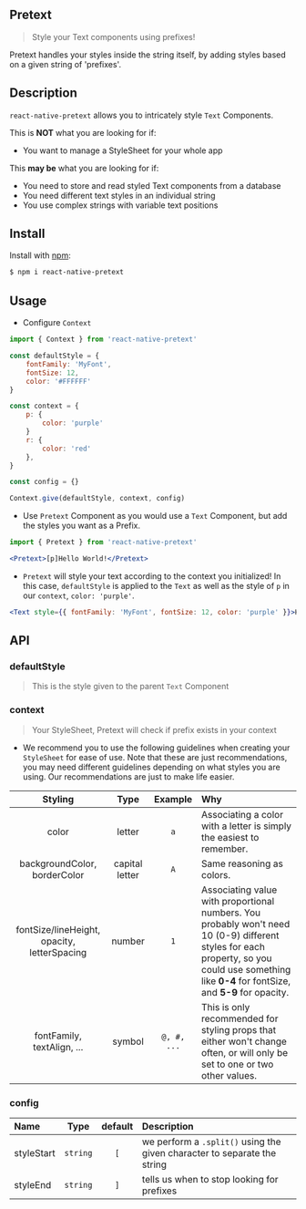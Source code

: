 ## Pretext

> Style your Text components using prefixes!

Pretext handles your styles inside the string itself, by adding styles based on a given string of 'prefixes'.

## Description

`react-native-pretext` allows you to intricately style `Text` Components.

This is **NOT** what you are looking for if:
- You want to manage a StyleSheet for your whole app

This **may be** what you are looking for if:
- You need to store and read styled Text components from a database
- You need different text styles in an individual string
- You use complex strings with variable text positions

## Install

Install with [npm](https://www.npmjs.com/package/react-native-pretext):

```sh
$ npm i react-native-pretext
```

## Usage

- Configure `Context`

```jsx
import { Context } from 'react-native-pretext'

const defaultStyle = {
    fontFamily: 'MyFont',
    fontSize: 12,
    color: '#FFFFFF'
}

const context = {
    p: {
        color: 'purple'
    }
    r: {
        color: 'red'
    },
}

const config = {}

Context.give(defaultStyle, context, config)
```

- Use `Pretext` Component as you would use a `Text` Component, but add the styles you want as a Prefix.

```jsx
import { Pretext } from 'react-native-pretext'

<Pretext>[p]Hello World!</Pretext>
```

- `Pretext` will style your text according to the context you initialized! In this case, `defaultStyle` is applied to the `Text` as well as the style of `p` in our `context`, `color: 'purple'`.

```jsx
<Text style={{ fontFamily: 'MyFont', fontSize: 12, color: 'purple' }}>Hello World!</Text>
```

## API

### defaultStyle

> This is the style given to the parent `Text` Component

### context

> Your StyleSheet, Pretext will check if prefix exists in your context

- We recommend you to use the following guidelines when creating your `StyleSheet` for ease of use. Note that these are just recommendations, you may need different guidelines depending on what styles you are using. Our recommendations are just to make life easier.

| Styling | Type | Example | Why |
| :------: | :------: | :-----: | :--- |
| color | letter | `a` | Associating a color with a letter is simply the easiest to remember. |
| backgroundColor, borderColor | capital letter | `A` | Same reasoning as colors. |
| fontSize/lineHeight, opacity, letterSpacing | number | `1` | Associating value with proportional numbers. You probably won't need 10 (0-9) different styles for each property, so you could use something like **0-4** for fontSize, and **5-9** for opacity. |
| fontFamily, textAlign, ... | symbol | `@, #, ...` | This is only recommended for styling props that either won't change often, or will only be set to one or two other values. |

### config

| Name  | Type     | default | Description |
| :---- | :------: | :------: | :--- |
| styleStart | `string` | `[` | we perform a `.split()` using the given character to separate the string |
| styleEnd | `string` | `]` | tells us when to stop looking for prefixes |
